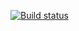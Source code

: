 [![Build status](https://ci.appveyor.com/api/projects/status/vtpn2lw90el2bpvt?svg=true)](https://ci.appveyor.com/project/rojas93/2-2-selenide)